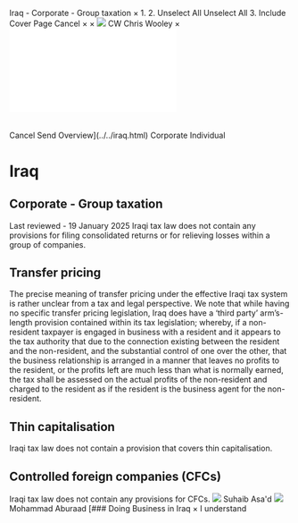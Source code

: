 Iraq - Corporate - Group taxation
×
1.
2.
Unselect All
Unselect All
3.
Include Cover Page
Cancel
×
×
![](../../-/media/world-wide-tax-summaries/attachments/global---chris-wooley.ashx%3Frev=ac5e5f3223b34096b1afc2a6009c7320&revision=ac5e5f32-23b3-4096-b1af-c2a6009c7320&hash=859B7ADC84DC2CBEC9760E9E6EE7DE6D0A8BFCDF)
CW
Chris Wooley
×
![](group-taxation.html)
######
Cancel
Send
Overview](../../iraq.html)
Corporate
Individual
# Iraq
## Corporate - Group taxation
Last reviewed - 19 January 2025
Iraqi tax law does not contain any provisions for filing consolidated returns or for relieving losses within a group of companies.
## Transfer pricing
The precise meaning of transfer pricing under the effective Iraqi tax system is rather unclear from a tax and legal perspective.
We note that while having no specific transfer pricing legislation, Iraq does have a ‘third party’ arm’s-length provision contained within its tax legislation; whereby, if a non-resident taxpayer is engaged in business with a resident and it appears to the tax authority that due to the connection existing between the resident and the non-resident, and the substantial control of one over the other, that the business relationship is arranged in a manner that leaves no profits to the resident, or the profits left are much less than what is normally earned, the tax shall be assessed on the actual profits of the non-resident and charged to the resident as if the resident is the business agent for the non-resident.
## Thin capitalisation
Iraqi tax law does not contain a provision that covers thin capitalisation.
## Controlled foreign companies (CFCs)
Iraqi tax law does not contain any provisions for CFCs.
![](../../-/media/world-wide-tax-summaries/iraqsuhaib-asad2-78-copy-2jpg20231204014734859.ashx%3Frev=c6cadd9d18ff49be976f60cbded65ce7&revision=c6cadd9d-18ff-49be-976f-60cbded65ce7&hash=DFA1048C12ED1B26915256496BEA4E7FEB26835A)
Suhaib Asa'd
![](../../-/media/world-wide-tax-summaries/iraqmohammad-aburaadmohammad-aburaadjpg20220509072037896.ashx%3Frev=a209394c33204d9bac36bce94a8ac84a&revision=a209394c-3320-4d9b-ac36-bce94a8ac84a&hash=E1F5B55013999ED7E0E929D8EF5EDA9D7DD238CC)
Mohammad Aburaad
[### Doing Business in Iraq
×
I understand